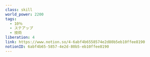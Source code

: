 ```yaml
---
class: skill
world_power: 2200
tags:
  - 10％
  - ステアップ
  - 技術
liberation: 4
link: https://www.notion.so/4-6abf4b6558574e2d80b5eb10ffee8190
notionID: 6abf4b65-5857-4e2d-80b5-eb10ffee8190
---
```

